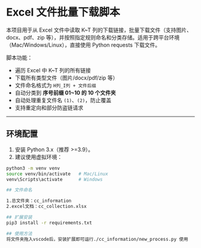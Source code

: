 # Excel 文件批量下载脚本

本项目用于从 Excel 文件中读取 K~T 列的下载链接，批量下载文件（支持图片、docx、pdf、zip 等），并按照指定规则命名和分类存储。适用于跨平台环境（Mac/Windows/Linux），直接使用 Python requests 下载文件。  

脚本功能：

- 遍历 Excel 中 K~T 列的所有链接
- 下载所有类型文件（图片/docx/pdf/zip 等）
- 文件命名格式为 `H列_I列 + 文件后缀`
- 自动分类到 **序号前缀 01~10 的 10 个文件夹**
- 自动处理重复文件名 `(1)`、`(2)`，防止覆盖
- 支持重定向和部分防盗链请求

---

## 环境配置

1. 安装 Python 3.x（推荐 >=3.9）。
2. 建议使用虚拟环境：
```bash
python3 -m venv venv
source venv/bin/activate   # Mac/Linux
venv\Scripts\activate      # Windows

## 文件命名

1.总文件夹：cc_information
2.excel文档：cc_collection.xlsx

## 扩展安装
pip3 install -r requirements.txt

## 使用方法
将文件夹拖入vscode后，安装扩展即可运行./cc_information/new_process.py 使用